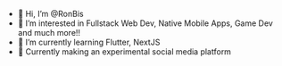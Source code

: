 - 👋 Hi, I’m @RonBis
- 👀 I’m interested in Fullstack Web Dev, Native Mobile Apps, Game Dev and much more!!
- 🌱 I’m currently learning Flutter, NextJS
- 💞️ Currently making an experimental social media platform
